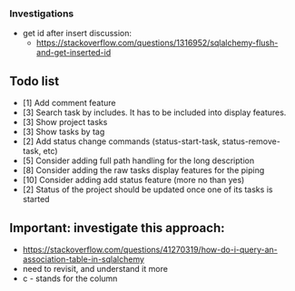 ### Investigations
- get id after insert discussion:
    - https://stackoverflow.com/questions/1316952/sqlalchemy-flush-and-get-inserted-id

## Todo list
- [1] Add comment feature
- [3] Search task by includes. It has to be included into display features.
- [3] Show project tasks
- [3] Show tasks by tag
- [2] Add status change commands (status-start-task, status-remove-task, etc)
- [5] Consider adding full path handling for the long description
- [8] Consider adding the raw tasks display features for the piping
- [10] Consider adding add status feature (more no than yes)
- [2] Status of the project should be updated once one of its tasks is started

## Important: investigate this approach: 
- https://stackoverflow.com/questions/41270319/how-do-i-query-an-association-table-in-sqlalchemy
- need to revisit, and understand it more
- c - stands for the column
